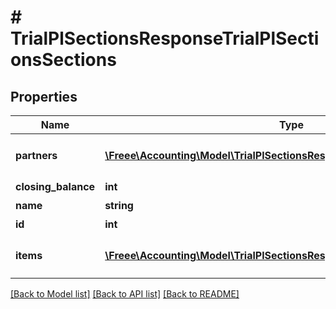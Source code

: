 # # TrialPlSectionsResponseTrialPlSectionsSections

## Properties

Name | Type | Description | Notes
------------ | ------------- | ------------- | -------------
**partners** | [**\Freee\Accounting\Model\TrialPlSectionsResponseTrialPlSectionsPartners[]**](TrialPlSectionsResponseTrialPlSectionsPartners.md) | breakdown_display_type:partner, account_item_display_type:account_item指定時のみ含まれる | [optional] 
**closing_balance** | **int** | 期末残高 | [optional] 
**name** | **string** | 部門名 | [optional] 
**id** | **int** | 部門ID | 
**items** | [**\Freee\Accounting\Model\TrialPlSectionsResponseTrialPlSectionsItems[]**](TrialPlSectionsResponseTrialPlSectionsItems.md) | breakdown_display_type:item, account_item_display_type:account_item指定時のみ含まれる | [optional] 

[[Back to Model list]](../../README.md#documentation-for-models) [[Back to API list]](../../README.md#documentation-for-api-endpoints) [[Back to README]](../../README.md)


